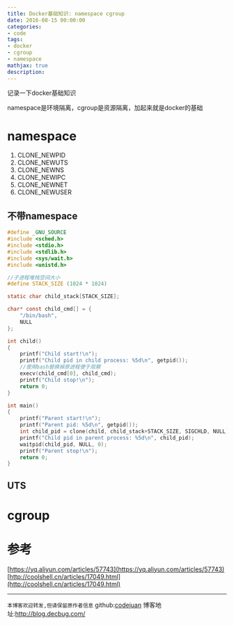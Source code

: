 ```yaml
---
title: Docker基础知识: namespace cgroup
date: 2016-08-15 00:00:00
categories:
- code
tags: 
- docker
- cgroup
- namespace
mathjax: true
description: 
---
```


记录一下docker基础知识

namespace是环境隔离，cgroup是资源隔离，加起来就是docker的基础

<!--more-->

# namespace

1. CLONE_NEWPID
2. CLONE_NEWUTS
3. CLONE_NEWNS
4. CLONE_NEWIPC
5. CLONE_NEWNET
6. CLONE_NEWUSER

## 不带namespace

```c
#define _GNU_SOURCE
#include <sched.h>
#include <stdio.h>
#include <stdlib.h>
#include <sys/wait.h>
#include <unistd.h>

//子进程堆栈空间大小
#define STACK_SIZE (1024 * 1024)

static char child_stack[STACK_SIZE];

char* const child_cmd[] = {
    "/bin/bash",
    NULL
};

int child()
{
    printf("Child start!\n");
    printf("Child pid in child process: %5d\n", getpid());
    //使用bash替换掉原进程便于观察
    execv(child_cmd[0], child_cmd);
    printf("Child stop!\n");
    return 0;
}

int main()
{
    printf("Parent start!\n");
    printf("Parent pid: %5d\n", getpid());
    int child_pid = clone(child, child_stack+STACK_SIZE, SIGCHLD, NULL);
    printf("Child pid in parent process: %5d\n", child_pid);
    waitpid(child_pid, NULL, 0);
    printf("Parent stop!\n");
    return 0;
}
```

## UTS

# cgroup

# 参考
[https://yq.aliyun.com/articles/57743](https://yq.aliyun.com/articles/57743)
[http://coolshell.cn/articles/17049.html](http://coolshell.cn/articles/17049.html)

----------------------------

`本博客欢迎转发,但请保留原作者信息`
github:[codejuan](https://github.com/CodeJuan)
博客地址:http://blog.decbug.com/

